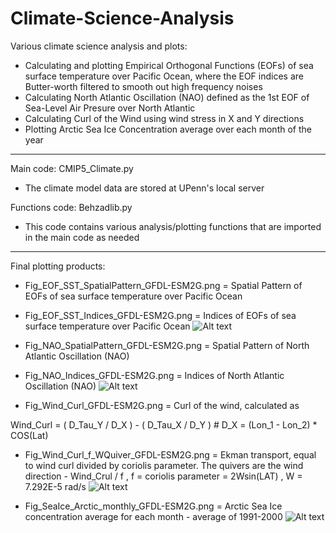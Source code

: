 # Climate-Science-Analysis

Various climate science analysis and plots:
* Calculating and plotting Empirical Orthogonal Functions (EOFs) of sea surface temperature over Pacific Ocean, where the EOF indices are Butter-worth filtered to smooth out high frequency noises
* Calculating North Atlantic Oscillation (NAO) defined as the 1st EOF of Sea-Level Air Presure over North Atlantic
* Calculating Curl of the Wind using wind stress in X and Y directions
* Plotting Arctic Sea Ice Concentration average over each month of the year

---------------------------------------------------------------------------------------------------------

Main code: CMIP5_Climate.py

* The climate model data are stored at UPenn's local server

Functions code: Behzadlib.py

* This code contains various analysis/plotting functions that are imported in the main code as needed

---------------------------------------------------------------------------------------------------------

Final plotting products:

* Fig_EOF_SST_SpatialPattern_GFDL-ESM2G.png = Spatial Pattern of EOFs of sea surface temperature over Pacific Ocean

* Fig_EOF_SST_Indices_GFDL-ESM2G.png = Indices of EOFs of sea surface temperature over Pacific Ocean
![Alt text](https://raw.githubusercontent.com/Marinov-Ocean-Group/Climate-Science-Analysis/master/Fig_EOF_SST_Indices_GFDL-ESM2G.png)

* Fig_NAO_SpatialPattern_GFDL-ESM2G.png = Spatial Pattern of North Atlantic Oscillation (NAO)

* Fig_NAO_Indices_GFDL-ESM2G.png = Indices of North Atlantic Oscillation (NAO)
![Alt text](https://raw.githubusercontent.com/Marinov-Ocean-Group/Climate-Science-Analysis/master/Fig_NAO_SpatialPattern_GFDL-ESM2G.png)

* Fig_Wind_Curl_GFDL-ESM2G.png = Curl of the wind, calculated as

Wind_Curl = ( D_Tau_Y / D_X ) - ( D_Tau_X / D_Y ) # D_X = (Lon_1 - Lon_2) * COS(Lat)

* Fig_Wind_Curl_f_WQuiver_GFDL-ESM2G.png = Ekman transport, equal to wind curl divided by coriolis parameter. The quivers are the wind direction - Wind_Crul / f , f = coriolis parameter = 2Wsin(LAT) , W = 7.292E-5 rad/s
![Alt text](https://raw.githubusercontent.com/Marinov-Ocean-Group/Climate-Science-Analysis/master/Fig_Wind_Curl_f_WQuiver_GFDL-ESM2G.png)

* Fig_SeaIce_Arctic_monthly_GFDL-ESM2G.png = Arctic Sea Ice concentration average for each month - average of 1991-2000
![Alt text](https://raw.githubusercontent.com/Marinov-Ocean-Group/Climate-Science-Analysis/master/Fig_SeaIce_Arctic_monthly_GFDL-ESM2G.png)



